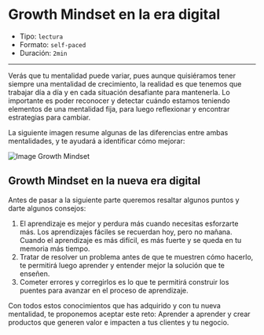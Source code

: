 # Growth Mindset en la era digital 

* Tipo: `lectura`
* Formato: `self-paced`
* Duración: `2min`

***

Verás que tu mentalidad puede variar, pues aunque quisiéramos tener siempre una
mentalidad de crecimiento, la realidad es que tenemos que trabajar día a día y
en cada situación desafiante para mantenerla. Lo importante es poder reconocer y
detectar cuándo estamos teniendo elementos de una mentalidad fija, para luego
reflexionar y encontrar estrategias para cambiar.

La siguiente imagen resume algunas de las diferencias entre ambas mentalidades,
y te ayudará a identificar cómo mejorar:

![Image Growth Mindset](https://user-images.githubusercontent.com/25912510/35746484-ef89fb66-0814-11e8-9da8-0440d5b0375c.png)

## Growth Mindset en la nueva era digital

Antes de pasar a la siguiente parte queremos resaltar algunos puntos y
darte algunos consejos:

1. El aprendizaje es mejor y perdura más cuando necesitas esforzarte más. Los
   aprendizajes fáciles se recuerdan hoy, pero no mañana. Cuando el aprendizaje
   es más difícil, es más fuerte y se queda en tu memoria más tiempo.
2. Tratar de resolver un problema antes de que te muestren cómo hacerlo, te
   permitirá luego aprender y entender mejor la solución que te enseñen.
3. Cometer errores y corregirlos es lo que te permitirá construir los puentes
   para avanzar en el proceso de aprendizaje.

Con todos estos conocimientos que has adquirido y con tu nueva mentalidad, te
proponemos aceptar este reto: Aprender a aprender y crear productos que generen
valor e impacten a tus clientes y tu negocio.
